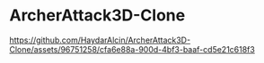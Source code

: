 # ArcherAttack3D-Clone

https://github.com/HaydarAlcin/ArcherAttack3D-Clone/assets/96751258/cfa6e88a-900d-4bf3-baaf-cd5e21c618f3

